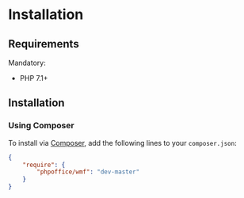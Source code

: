# Installation

## Requirements

Mandatory:

-  PHP 7.1+

## Installation

### Using Composer

To install via [Composer](http://getcomposer.org), add the following lines to your `composer.json`:

``` json
{
    "require": {
        "phpoffice/wmf": "dev-master"
    }
}
```